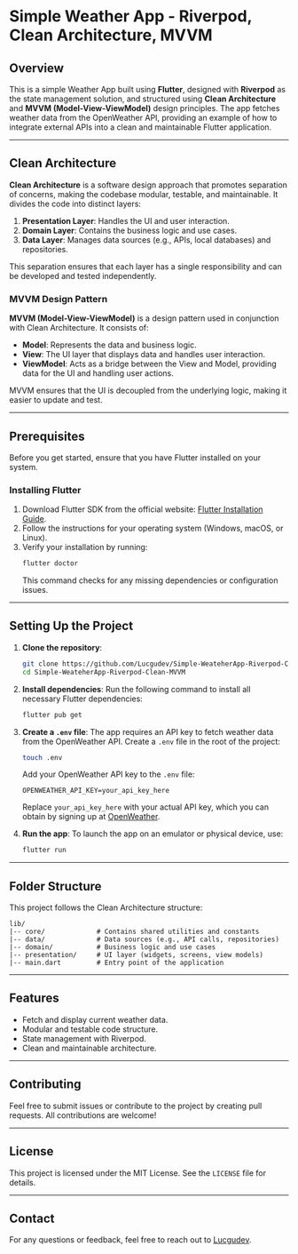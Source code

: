 # Simple Weather App - Riverpod, Clean Architecture, MVVM

## Overview
This is a simple Weather App built using **Flutter**, designed with **Riverpod** as the state management solution, and structured using **Clean Architecture** and **MVVM (Model-View-ViewModel)** design principles. The app fetches weather data from the OpenWeather API, providing an example of how to integrate external APIs into a clean and maintainable Flutter application.

---

## Clean Architecture
**Clean Architecture** is a software design approach that promotes separation of concerns, making the codebase modular, testable, and maintainable. It divides the code into distinct layers:

1. **Presentation Layer**: Handles the UI and user interaction.
2. **Domain Layer**: Contains the business logic and use cases.
3. **Data Layer**: Manages data sources (e.g., APIs, local databases) and repositories.

This separation ensures that each layer has a single responsibility and can be developed and tested independently.

### MVVM Design Pattern
**MVVM (Model-View-ViewModel)** is a design pattern used in conjunction with Clean Architecture. It consists of:

- **Model**: Represents the data and business logic.
- **View**: The UI layer that displays data and handles user interaction.
- **ViewModel**: Acts as a bridge between the View and Model, providing data for the UI and handling user actions.

MVVM ensures that the UI is decoupled from the underlying logic, making it easier to update and test.

---

## Prerequisites
Before you get started, ensure that you have Flutter installed on your system.

### Installing Flutter
1. Download Flutter SDK from the official website: [Flutter Installation Guide](https://docs.flutter.dev/get-started/install).
2. Follow the instructions for your operating system (Windows, macOS, or Linux).
3. Verify your installation by running:
   ```bash
   flutter doctor
   ```
   This command checks for any missing dependencies or configuration issues.

---

## Setting Up the Project

1. **Clone the repository**:
   ```bash
   git clone https://github.com/Lucgudev/Simple-WeateherApp-Riverpod-Clean-MVVM.git
   cd Simple-WeateherApp-Riverpod-Clean-MVVM
   ```

2. **Install dependencies**:
   Run the following command to install all necessary Flutter dependencies:
   ```bash
   flutter pub get
   ```

3. **Create a `.env` file**:
   The app requires an API key to fetch weather data from the OpenWeather API. Create a `.env` file in the root of the project:
   ```bash
   touch .env
   ```
   Add your OpenWeather API key to the `.env` file:
   ```plaintext
   OPENWEATHER_API_KEY=your_api_key_here
   ```
   Replace `your_api_key_here` with your actual API key, which you can obtain by signing up at [OpenWeather](https://openweathermap.org/api).

4. **Run the app**:
   To launch the app on an emulator or physical device, use:
   ```bash
   flutter run
   ```

---

## Folder Structure
This project follows the Clean Architecture structure:

```
lib/
|-- core/             # Contains shared utilities and constants
|-- data/             # Data sources (e.g., API calls, repositories)
|-- domain/           # Business logic and use cases
|-- presentation/     # UI layer (widgets, screens, view models)
|-- main.dart         # Entry point of the application
```

---

## Features
- Fetch and display current weather data.
- Modular and testable code structure.
- State management with Riverpod.
- Clean and maintainable architecture.

---

## Contributing
Feel free to submit issues or contribute to the project by creating pull requests. All contributions are welcome!

---

## License
This project is licensed under the MIT License. See the `LICENSE` file for details.

---

## Contact
For any questions or feedback, feel free to reach out to [Lucgudev](https://github.com/Lucgudev).

